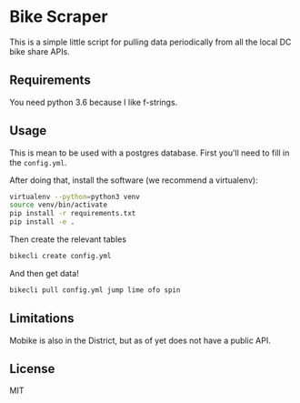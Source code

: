 # Bike Scraper

This is a simple little script for pulling data periodically
from all the local DC bike share APIs.

## Requirements

You need python 3.6 because I like f-strings.

## Usage

This is mean to be used with a postgres database. First you'll need
to fill in the `config.yml`.

After doing that, install the software (we recommend a virtualenv):

```bash
virtualenv --python=python3 venv
source venv/bin/activate
pip install -r requirements.txt
pip install -e .
```

Then create the relevant tables

```bash
bikecli create config.yml
```

And then get data!

```bash
bikecli pull config.yml jump lime ofo spin
```

## Limitations

Mobike is also in the District, but as of yet does not have a public API.

## License

MIT

